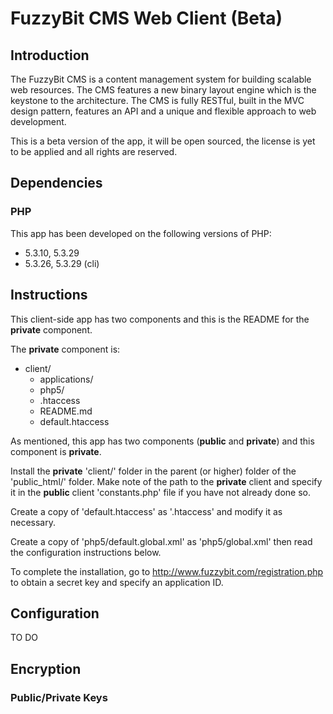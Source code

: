 # FuzzyBit CMS Web Client (Beta)

## Introduction

The FuzzyBit CMS is a content management system for building scalable web resources. The CMS features a new binary layout engine which is the keystone to the architecture. The CMS is fully RESTful, built in the MVC design pattern, features an API and a unique and flexible approach to web development.

This is a beta version of the app, it will be open sourced, the license is yet to be applied and all rights are reserved.

## Dependencies

### PHP

This app has been developed on the following versions of PHP:

* 5.3.10, 5.3.29
* 5.3.26, 5.3.29 (cli)

## Instructions

This client-side app has two components and this is the README for the **private** component.

The **private** component is:

* client/
	* applications/
	* php5/
	* .htaccess
	* README.md
	* default.htaccess

As mentioned, this app has two components (**public** and **private**) and this component is **private**.

Install the **private** 'client/' folder in the parent (or higher) folder of the 'public_html/' folder. Make note of the path to the **private** client and specify it in the **public** client 'constants.php' file if you have not already done so.

Create a copy of 'default.htaccess' as '.htaccess' and modify it as necessary.

Create a copy of 'php5/default.global.xml' as 'php5/global.xml' then read the configuration instructions below.

To complete the installation, go to http://www.fuzzybit.com/registration.php to obtain a secret key and specify an application ID.

## Configuration

TO DO

## Encryption

### Public/Private Keys